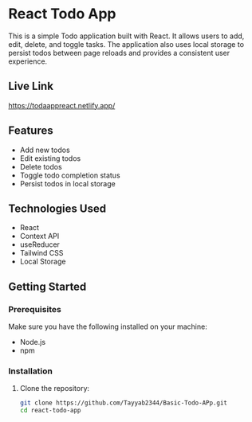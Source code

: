 # React Todo App

This is a simple Todo application built with React. It allows users to add, edit, delete, and toggle tasks. The application also uses local storage to persist todos between page reloads and provides a consistent user experience.<br>
## Live Link <br>
https://todaappreact.netlify.app/

## Features

- Add new todos
- Edit existing todos
- Delete todos
- Toggle todo completion status
- Persist todos in local storage

## Technologies Used

- React
- Context API
- useReducer
- Tailwind CSS
- Local Storage

## Getting Started

### Prerequisites

Make sure you have the following installed on your machine:

- Node.js
- npm

### Installation

1. Clone the repository:

   ```bash
   git clone https://github.com/Tayyab2344/Basic-Todo-APp.git
   cd react-todo-app
